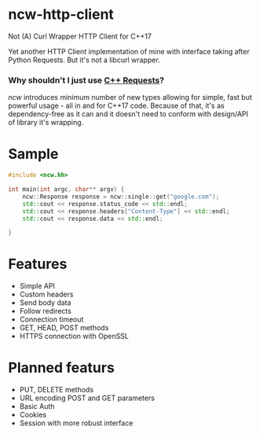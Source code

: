 # ncw-http-client
Not (A) Curl Wrapper HTTP Client for C++17

Yet another HTTP Client implementation of mine with interface taking after Python Requests. But it's not a libcurl wrapper.

### Why shouldn't I just use [C++ Requests](https://github.com/libcpr/cpr)?

*ncw* introduces minimum number of new types allowing for simple, fast but powerful usage - all in and for C++17 code. Because of that, it's as dependency-free as it can and it doesn't need to conform with design/API of library it's wrapping.

# Sample

```c++
#include <ncw.hh>

int main(int argc, char** argv) {
    ncw::Response response = ncw::single::get("google.com");
    std::cout << response.status_code << std::endl;                     // 200
    std::cout << response.headers["Content-Type"] << std::endl;         // "text/html; charset=ISO-8859-1"
    std::cout << response.data << std::endl;                            // "<!doctype html><html itemscope="" ..."

}
```

# Features

- Simple API
- Custom headers
- Send body data
- Follow redirects
- Connection timeout
- GET, HEAD, POST methods 
- HTTPS connection with OpenSSL

# Planned featurs

- PUT, DELETE methods
- URL encoding POST and GET parameters
- Basic Auth
- Cookies
- Session with more robust interface
